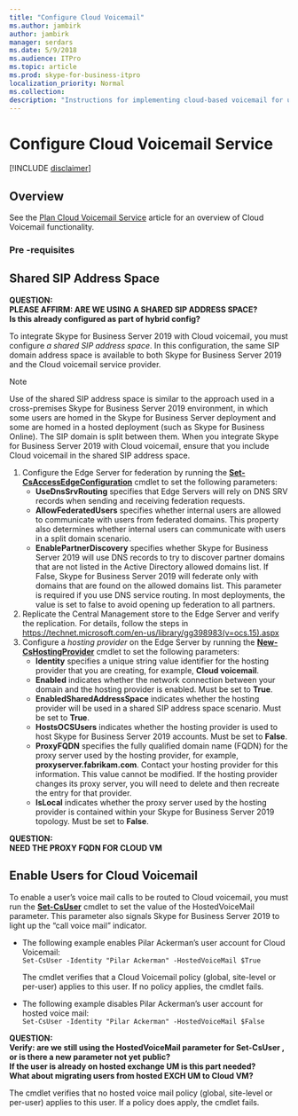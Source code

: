 ```yaml
---
title: "Configure Cloud Voicemail"
ms.author: jambirk
author: jambirk
manager: serdars
ms.date: 5/9/2018
ms.audience: ITPro
ms.topic: article
ms.prod: skype-for-business-itpro
localization_priority: Normal
ms.collection: 
description: "Instructions for implementing cloud-based voicemail for users homed on Skype for Business Server."
---
```


# Configure Cloud Voicemail Service
<!-- PM Roy Kunz  See [Set up Phone System voicemail](https://support.office.com/en-us/article/Set-up-Phone-System-voicemail-Admin-help-9c590873-b014-4df3-9e27-1bb97322a79d?ui=en-US&rs=en-US&ad=US) for alternate example. -->

[!INCLUDE [disclaimer](../disclaimer.md)]

## Overview 
See the [Plan Cloud Voicemail Service](plan-cloud-voicemail.md) article for an overview of Cloud Voicemail functionality.
 <!--See [Set up Phone System voicemail](https://support.office.com/en-us/article/Set-up-Phone-System-voicemail-Admin-help-9c590873-b014-4df3-9e27-1bb97322a79d?ui=en-US&rs=en-US&ad=US) for alternate example. -->

### Pre -requisites




## Shared SIP Address Space
<!--https://technet.microsoft.com/en-us/library/gg398067(v=ocs.15).aspx#Shared SIP Address Space -->

**QUESTION:<BR> PLEASE AFFIRM: ARE WE USING A SHARED SIP ADDRESS SPACE? <BR> Is this already configured as part of hybrid config?**

To integrate Skype for Business Server 2019 with  Cloud voicemail, you must configure _a shared SIP address space_. In this configuration, the same SIP domain address space is available to both Skype for Business Server 2019 and the  Cloud voicemail service provider.

>[!NOTE]
> Use of the shared SIP address space is similar to the approach used in a cross-premises Skype for Business Server 2019 environment, in which some users are homed in the Skype for Business Server deployment and some are homed in a hosted deployment (such as Skype for Business Online). The SIP domain is split between them. When you integrate Skype for Business Server 2019 with  Cloud voicemail, ensure that you include  Cloud voicemail in the shared SIP address space. 

1. Configure the Edge Server for federation by running the **[Set-CsAccessEdgeConfiguration](https://docs.microsoft.com/en-us/powershell/module/skype/set-csaccessedgeconfiguration?view=skype-ps)** cmdlet to set the following parameters:
    - **UseDnsSrvRouting** specifies that Edge Servers will rely on DNS SRV records when sending and receiving federation requests.
    - **AllowFederatedUsers** specifies whether internal users are allowed to communicate with users from federated domains. This property also determines whether internal users can communicate with users in a split domain scenario.
    - **EnablePartnerDiscovery** specifies whether Skype for Business Server 2019 will use DNS records to try to discover partner domains that are not listed in the Active Directory allowed domains list. If False, Skype for Business Server 2019 will federate only with domains that are found on the allowed domains list. This parameter is required if you use DNS service routing. In most deployments, the value is set to false to avoid opening up federation to all partners.
2. Replicate the Central Management store to the Edge Server and verify the replication. For details, follow the steps in https://technet.microsoft.com/en-us/library/gg398983(v=ocs.15).aspx 
3. Configure a _hosting provider_ on the Edge Server by running the **[New-CsHostingProvider](https://docs.microsoft.com/en-us/powershell/module/skype/new-cshostingprovider?view=skype-ps)** cmdlet to set the following parameters:
    - **Identity** specifies a unique string value identifier for the hosting provider that you are creating, for example, **Cloud voicemail**.
    - **Enabled** indicates whether the network connection between your domain and the hosting provider is enabled. Must be set to **True**.
    - **EnabledSharedAddressSpace** indicates whether the hosting provider will be used in a shared SIP address space scenario. Must be set to **True**.
    - **HostsOCSUsers** indicates whether the hosting provider is used to host Skype for Business Server 2019 accounts. Must be set to **False**.
    - **ProxyFQDN** specifies the fully qualified domain name (FQDN) for the proxy server used by the hosting provider, for example, **proxyserver<span></span>.fabrikam.com**. Contact your hosting provider for this information. This value cannot be modified. If the hosting provider changes its proxy server, you will need to delete and then recreate the entry for that provider.
     - **IsLocal** indicates whether the proxy server used by the hosting provider is contained within your Skype for Business Server 2019 topology. Must be set to **False**.

**QUESTION:<BR> NEED THE PROXY FQDN FOR  CLOUD VM**

## Enable Users for Cloud Voicemail

To enable a user’s voice mail calls to be routed to  Cloud voicemail, you must run the **[Set-CsUser](https://docs.microsoft.com/en-us/powershell/module/skype/set-csuser?view=skype-ps)** cmdlet to set the value of the HostedVoiceMail parameter. This parameter also signals Skype for Business Server 2019 to light up the “call voice mail” indicator.

- The following example enables Pilar Ackerman’s user account for Cloud Voicemail: \
     `Set-CsUser -Identity "Pilar Ackerman" -HostedVoiceMail $True`

    The cmdlet verifies that a Cloud Voicemail policy (global, site-level or per-user) applies to this user. If no policy applies, the cmdlet fails.
- The following example disables Pilar Ackerman’s user account for hosted voice mail:  \
    `Set-CsUser -Identity "Pilar Ackerman" -HostedVoiceMail $False`

**QUESTION:<BR> Verify: are we still using the HostedVoiceMail parameter for Set-CsUser , or is there a new parameter not yet public?<br> If the user is already on hosted exchange UM is this part needed?<br> What about migrating users from hosted EXCH UM to Cloud VM?**

The cmdlet verifies that no hosted voice mail policy (global, site-level or per-user) applies to this user. If a policy does apply, the cmdlet fails.

